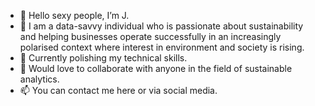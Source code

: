 - 👋 Hello sexy people, I’m J.
- 👀 I am a data-savvy individual who is passionate about sustainability and helping businesses operate successfully in an increasingly polarised context where interest in environment and society is rising.
- 🌱 Currently polishing my technical skills.
- 💞️ Would love to collaborate with anyone in the field of sustainable analytics. 
- 📫 You can contact me here or via social media.

<!---
jbolns/jbolns is a ✨ special ✨ repository because its `README.md` (this file) appears on your GitHub profile.
You can click the Preview link to take a look at your changes.
--->
